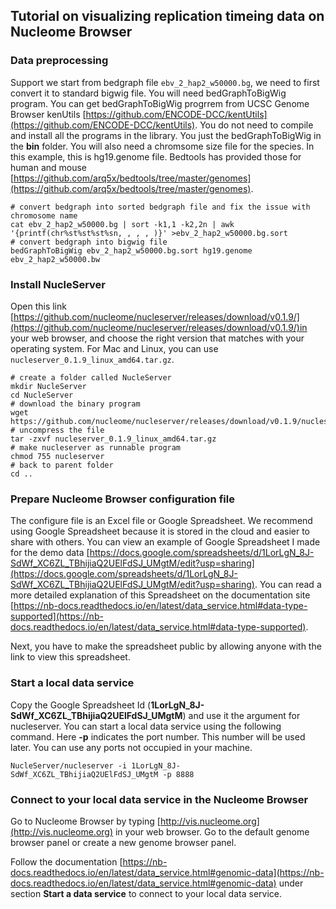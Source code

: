 
## Tutorial on visualizing replication timeing data on Nucleome Browser

### Data preprocessing

Support we start from bedgraph file `ebv_2_hap2_w50000.bg`, we need to first convert it to standard bigwig file. You will need bedGraphToBigWig program. You can get bedGraphToBigWig progrrem from UCSC Genome Browser kenUtils [https://github.com/ENCODE-DCC/kentUtils](https://github.com/ENCODE-DCC/kentUtils). You do not need to compile and install all the programs in the library. You just the bedGraphToBigWig in the **bin** folder. You will also need a chromsome size file for the species. In this example, this is hg19.genome file. Bedtools has provided those for human and mouse [https://github.com/arq5x/bedtools/tree/master/genomes](https://github.com/arq5x/bedtools/tree/master/genomes).

```
# convert bedgraph into sorted bedgraph file and fix the issue with chromosome name
cat ebv_2_hap2_w50000.bg | sort -k1,1 -k2,2n | awk '{printf(chr%st%st%st%sn, , , , )}' >ebv_2_hap2_w50000.bg.sort
# convert bedgraph into bigwig file
bedGraphToBigWig ebv_2_hap2_w50000.bg.sort hg19.genome ebv_2_hap2_w50000.bw
```

### Install NucleServer
Open this link [https://github.com/nucleome/nucleserver/releases/download/v0.1.9/](https://github.com/nucleome/nucleserver/releases/download/v0.1.9/)in your web browser, and choose the right version that matches with your operating system. For Mac and Linux, you can use `nucleserver_0.1.9_linux_amd64.tar.gz`. 

```
# create a folder called NucleServer
mkdir NucleServer
cd NucleServer
# download the binary program 
wget https://github.com/nucleome/nucleserver/releases/download/v0.1.9/nucleserver_0.1.9_linux_amd64.tar.gz
# uncompress the file
tar -zxvf nucleserver_0.1.9_linux_amd64.tar.gz 
# make nucleserver as runnable program
chmod 755 nucleserver
# back to parent folder
cd ..
```

### Prepare Nucleome Browser configuration file
The configure file is an Excel file or Google Spreadsheet. We recommend using Google Spreadsheet because it is stored in the cloud and easier to share with others. You can view an example of Google Spreadsheet I made for the demo data [https://docs.google.com/spreadsheets/d/1LorLgN_8J-SdWf_XC6ZL_TBhijiaQ2UElFdSJ_UMgtM/edit?usp=sharing](https://docs.google.com/spreadsheets/d/1LorLgN_8J-SdWf_XC6ZL_TBhijiaQ2UElFdSJ_UMgtM/edit?usp=sharing). You can read a more detailed explanation of this Spreadsheet on the documentation site [https://nb-docs.readthedocs.io/en/latest/data_service.html#data-type-supported](https://nb-docs.readthedocs.io/en/latest/data_service.html#data-type-supported).

Next, you have to make the spreadsheet public by allowing anyone with the link to view this spreadsheet. 

### Start a local data service
Copy the Google Spreadsheet Id (**1LorLgN_8J-SdWf_XC6ZL_TBhijiaQ2UElFdSJ_UMgtM**) and use it the argument for nucleserver. You can start a local data service using the following command. Here **-p** indicates the port number. This number will be used later. You can use any ports not occupied in your machine.
```
NucleServer/nucleserver -i 1LorLgN_8J-SdWf_XC6ZL_TBhijiaQ2UElFdSJ_UMgtM -p 8888
```

### Connect to your local data service in the Nucleome Browser
Go to Nucleome Browser by typing [http://vis.nucleome.org](http://vis.nucleome.org) in your web browser. Go to the default genome browser panel or create a new genome browser panel.

Follow the documentation [https://nb-docs.readthedocs.io/en/latest/data_service.html#genomic-data](https://nb-docs.readthedocs.io/en/latest/data_service.html#genomic-data) under section **Start a data service** to connect to your local data service. 


